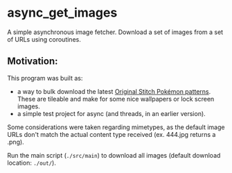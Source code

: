 # async_get_images
A simple asynchronous image fetcher. Download a set of images from a set of URLs using coroutines.

## Motivation: 
This program was built as:
- a way to bulk download the latest [Original Stitch Pokémon patterns](https://originalstitch.com/pokemon). These are tileable and make for some nice wallpapers or lock screen images.
- a simple test project for async (and threads, in an earlier version).

Some considerations were taken regarding mimetypes, as the default image URLs don't match the actual content type received (ex. 444.jpg returns a .png).

Run the main script (`./src/main`) to download all images (default download location: `./out/`).

